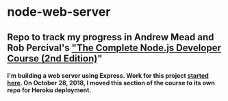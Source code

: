 # node-web-server
## Repo to track my progress in Andrew Mead and Rob Percival's ["The Complete Node.js Developer Course (2nd Edition)](https://www.udemy.com/the-complete-nodejs-developer-course-2/ "The Complete Node.js Developer Course")"

#### I'm building a web server using Express. Work for this project [started here](https://github.com/morristaylor/complete-node). On October 28, 2018, I moved this section of the course to its own repo for Heroku deployment.
